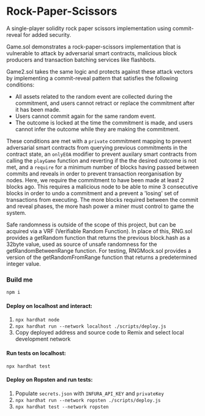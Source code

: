 # Rock-Paper-Scissors
A single-player solidity rock paper scissors implementation using commit-reveal for added security.

Game.sol demonstrates a rock-paper-scissors implementation that is vulnerable to attack by adversarial smart contracts, malicious block producers and transaction batching services like flashbots.

Game2.sol takes the same logic and protects against these attack vectors by implementing a commit-reveal pattern that satisfies the following conditions:
- All assets related to the random event are collected during the commitment, and users cannot retract or replace the commitment after it has been made.
- Users cannot commit again for the same random event.
- The outcome is locked at the time the commitment is made, and users cannot infer the outcome while they are making the commitment. 

These conditions are met with a ``private`` commitment mapping to prevent adversarial smart contracts from querying previous commitments in the contract state, an ``onlyEOA`` modifier to prevent auxilary smart contracts from calling the ``playGame`` function and reverting if the the desired outcome is not met, and a ``require`` for a minimum number of blocks having passed between commits and reveals in order to prevent transaction reorganisation by nodes. 
Here, we require the commitment to have been made at least 2 blocks ago. This requires a malicious node to be able to mine 3 consecutive blocks in order to undo a commitment and a prevent a 'losing' set of transactions from executing. The more blocks required between the commit and reveal phases, the more hash power a miner must control to game the system. 

Safe randomness is outside of the scope of this project, but can be acquired via a VRF (Verifiable Random Function). In place of this, RNG.sol provides a getRandom function that returns the previous block.hash as a 32byte value, used as source of unsafe randomness for the getRandomBetweenRange function. For testing, RNGMock.sol provides a version  of the getRandomFromRange function that returns a predetermined integer value.

### Build me
```npm i```

#### Deploy on localhost and interact:
1. ```npx hardhat node```
2. ```npx hardhat run --network localhost ./scripts/deploy.js```
3. Copy deployed address and source code to Remix and select local development network

#### Run tests on localhost:
```npx hardhat test```

#### Deploy on Ropsten and run tests:
1. Populate ``secrets.json`` with ``INFURA_API_KEY`` and ``privateKey``
2. ```npx hardhat run --network ropsten ./scripts/deploy.js```
3. ```npx hardhat test --network ropsten```
